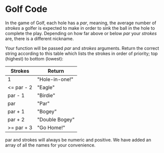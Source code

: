 # Golf Code
In the game of Golf, each hole has a *par*, meaning, the average number of *strokes* a golfer is expected to make in order to sink the ball in the hole to complete the play. Depending on how far above or below *par* your *strokes* are, there is a different nickname.

Your function will be passed *par* and *strokes* arguments. Return the correct string according to this table which lists the strokes in order of priority; top (highest) to bottom (lowest):

| Strokes |	Return |
| --- | --- |
|1 |	"Hole-in-one!"|
<= par - 2|	"Eagle"|
|par - 1|	"Birdie"|
|par|	"Par"|
|par + 1|	"Bogey"|
|par + 2|	"Double Bogey"|
|>= par + 3|	"Go Home!"|

par and strokes will always be numeric and positive. We have added an array of all the names for your convenience.

